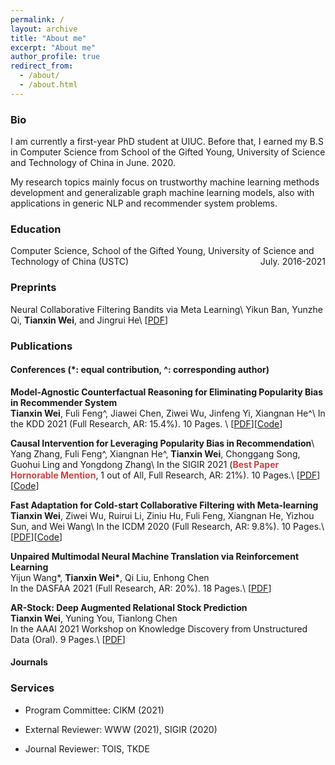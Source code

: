 ```yaml
---
permalink: /
layout: archive
title: "About me"
excerpt: "About me"
author_profile: true
redirect_from: 
  - /about/
  - /about.html
---
```


### Bio

I am currently a first-year PhD student at UIUC. Before that, I earned my B.S in Computer Science from School of the Gifted Young, University of Science and Technology of China in June. 2020. 

My research topics mainly focus on trustworthy machine learning methods development and generalizable graph machine learning models, also with applications in generic NLP and recommender system problems. 

<!-- Techniques that I'm interested in (but not limited to) are contrastive learning, graph neural network and causal inference. -->

### Education
Computer Science, School of the Gifted Young, University of Science and Technology of China (USTC) <span style="float:right;">July. 2016-2021</span>

<!-- # Research Experience


Visiting scholar in Prof. **Wei Wang** & **Yizhou Sun**’s group <span style="float:right;">July. 2019 - Sept.2019</span>  
Department of Computer Science, University of California, Los Angeles, USA 

Remote research intern in Prof. **Zhangyang Wang**’s group  	                                          <span style="float:right;">May. 2020 – Present</span>  
Department of Electrical & Computer Engineering, University of Texas at Austin, USA

Remote intern advised by Dr. **Ruirui Li** and Dr. **Oguz Elibol** in Amazon Alexa Group  	                            <span style="float:right;">Aug. 2020 – Present</span>

Research intern advised by Prof. **Xiangnan He**             <span style="float:right;">March. 2019 – Present</span>   
Department of Data Science, USTC, China  
Also co-advised by Dr. **Fuli Feng** in National University of Singapore -->


### Preprints
Neural Collaborative Filtering Bandits via Meta Learning\\
Yikun Ban, Yunzhe Qi, **Tianxin Wei**, and Jingrui He\\
[[PDF](https://arxiv.org/abs/2201.13395)]

### Publications
#### Conferences (*: equal contribution, ^: corresponding author)
**Model-Agnostic Counterfactual Reasoning for Eliminating Popularity Bias in Recommender System**  
**Tianxin Wei**, Fuli Feng^, Jiawei Chen, Ziwei Wu, Jinfeng Yi, Xiangnan He^\\
In the KDD 2021 (Full Research, AR: 15.4%). 10 Pages. \\
[[PDF](https://arxiv.org/abs/2010.15363)][[Code](https://github.com/weitianxin/MACR)]

**Causal Intervention for Leveraging Popularity Bias in Recommendation**\\
Yang Zhang, Fuli Feng^, Xiangnan He^, **Tianxin Wei**, Chonggang Song, Guohui Ling and Yongdong Zhang\\
In the SIGIR 2021 (**<font color='#c64444'>Best Paper Hornorable Mention</font>**, 1 out of All, Full Research, AR: 21%). 10 Pages.\\
[[PDF](https://arxiv.org/abs/2105.06067)][[Code](https://github.com/zyang1580/PDA)]

**Fast Adaptation for Cold-start Collaborative Filtering with Meta-learning**  
**Tianxin Wei**, Ziwei Wu, Ruirui Li, Ziniu Hu, Fuli Feng, Xiangnan He, Yizhou Sun, and Wei Wang\\
In the ICDM 2020 (Full Research, AR: 9.8%). 10 Pages.\\
[[PDF](../files/ICDM_2020_MetaCF.pdf)][[Code](https://drive.google.com/file/d/1_UaPcCQLaEEWUCsMTRIgsvtWqorqsnUm/view?usp=sharing)]

**Unpaired Multimodal Neural Machine Translation via Reinforcement Learning**  
Yijun Wang*, **Tianxin Wei\***, Qi Liu, Enhong Chen  
In the DASFAA 2021 (Full Research, AR: 20%). 18 Pages.\\
[[PDF](https://www.springerprofessional.de/en/unpaired-multimodal-neural-machine-translation-via-reinforcement/19040758)]

**AR-Stock: Deep Augmented Relational Stock Prediction**  
**Tianxin Wei**, Yuning You, Tianlong Chen  
In the AAAI 2021 Workshop on Knowledge Discovery from Unstructured Data (Oral). 9 Pages.\\
[[PDF](../files/AAAI21_ARStock.pdf)]
<!-- 
**Adversarial Self-supervised Learning for Speaker Identification**  
**Tianxin Wei**, Ruirui Li, Oguz Elibol  
In Submission. 9 Pages\\
[PDF] -->
#### Journals


### Services
* Program Committee: CIKM (2021)

* External Reviewer: WWW (2021), SIGIR (2020)

* Journal Reviewer: TOIS, TKDE

<!-- 
# Working Projects

**Conversational Gradient Recommendation**  
Working Paper 2021
Advisor: Prof. X

**Adversarial Training Method for Robustness in Natural Language Processing**  
Working Paper 2020
Advisor: Prof. Zhangyang Wang

**Automated Meta-path Discovery on Large-scale Knowledge Graph via Meta-learning**  
Working Paper 2020
Advisor: Prof. Yizhou Sun & Prof. Wei Wang


Zero parallel corpus Multimodal neural machine translation method. 		         <span style="float:right;">Number: CN110245364A</span>  
Enhong Chen, Qi Liu, Yijun Wang, **Tianxin Wei**

A meta-learning recommendation method for cold-start users.                                             <span style="float:right;">Being Processed</span>  
Xiangnan He, **Tianxin Wei**, Ziwei Wu, Fuli Feng

Mitigating popularity bias in recommendation system via causal inference                       <span style="float:right;">Being Processed</span>  
Xiangnan He, **Tianxin Wei**, Fuli Feng, Jiawei Chen, Jinfeng Yi -->





<script type="text/javascript" src="//rf.revolvermaps.com/0/0/8.js?i=50foqt3ndx5&amp;m=0&amp;c=ff0000&amp;cr1=ffffff&amp;f=arial&amp;l=33" async="async"></script>
<!-- 
<script type="text/javascript" src="//rf.revolvermaps.com/0/0/7.js?i=50xngc6dn6q&amp;m=0&amp;c=ff0000&amp;cr1=ffffff&amp;sx=0" async="async"></script> -->





